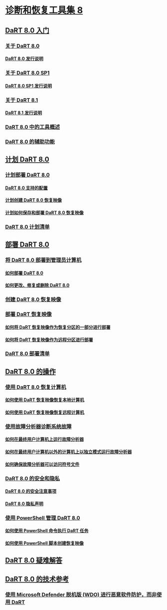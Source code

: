 # [诊断和恢复工具集 8](index.md)
## [DaRT 8.0 入门](getting-started-with-dart-80-dart-8.md)
### [关于 DaRT 8.0](about-dart-80-dart-8.md)
#### [DaRT 8.0 发行说明](release-notes-for-dart-80--dart-8.md)
### [关于 DaRT 8.0 SP1](about-dart-80-sp1.md)
#### [DaRT 8.0 SP1 发行说明](release-notes-for-dart-80-sp1.md)
### [关于 DaRT 8.1](about-dart-81.md)
#### [DaRT 8.1 发行说明](release-notes-for-dart-81.md)
### [DaRT 8.0 中的工具概述](overview-of-the-tools-in-dart-80-dart-8.md)
### [DaRT 8.0 的辅助功能](accessibility-for-dart-80-dart-8.md)
## [计划 DaRT 8.0](planning-for-dart-80-dart-8.md)
### [计划部署 DaRT 8.0](planning-to-deploy-dart-80-dart-8.md)
#### [DaRT 8.0 支持的配置](dart-80-supported-configurations-dart-8.md)
#### [计划创建 DaRT 8.0 恢复映像](planning-to-create-the-dart-80-recovery-image-dart-8.md)
#### [计划如何保存和部署 DaRT 8.0 恢复映像](planning-how-to-save-and-deploy-the-dart-80-recovery-image-dart-8.md)
### [DaRT 8.0 计划清单](dart-80-planning-checklist-dart-8.md)
## [部署 DaRT 8.0](deploying-dart-80-dart-8.md)
### [将 DaRT 8.0 部署到管理员计算机](deploying-dart-80-to-administrator-computers-dart-8.md)
#### [如何部署 DaRT 8.0](how-to-deploy-dart-80-dart-8.md)
#### [如何更改、修复或删除 DaRT 8.0](how-to-change-repair-or-remove-dart-80-dart-8.md)
### [创建 DaRT 8.0 恢复映像](creating-the-dart-80-recovery-image-dart-8.md)
### [部署 DaRT 恢复映像](deploying-the-dart-recovery-image-dart-8.md)
#### [如何将 DaRT 恢复映像作为恢复分区的一部分进行部署](how-to-deploy-the-dart-recovery-image-as-part-of-a-recovery-partition-dart-8.md)
#### [如何将 DaRT 恢复映像作为远程分区进行部署](how-to-deploy-the-dart-recovery-image-as-a-remote-partition-dart-8.md)
### [DaRT 8.0 部署清单](dart-80-deployment-checklist-dart-8.md)
## [DaRT 8.0 的操作](operations-for-dart-80-dart-8.md)
### [使用 DaRT 8.0 恢复计算机](recovering-computers-using-dart-80-dart-8.md)
#### [如何使用 DaRT 恢复映像恢复本地计算机](how-to-recover-local-computers-by-using-the-dart-recovery-image-dart-8.md)
#### [如何使用 DaRT 恢复映像恢复远程计算机](how-to-recover-remote-computers-by-using-the-dart-recovery-image-dart-8.md)
### [使用故障分析器诊断系统故障](diagnosing-system-failures-with-crash-analyzer--dart-8.md)
#### [如何在最终用户计算机上运行故障分析器](how-to-run-the-crash-analyzer-on-an-end-user-computer-dart-8.md)
#### [如何在最终用户计算机以外的计算机上以独立模式运行故障分析器](how-to-run-the-crash-analyzer-in-stand-alone-mode-on-a-computer-other-than-an-end-user-computer-dart-8.md)
#### [如何确保故障分析器可以访问符号文件](how-to-ensure-that-crash-analyzer-can-access-symbol-files.md)
### [DaRT 8.0 的安全和隐私](security-and-privacy-for-dart-80-dart-8.md)
#### [DaRT 8.0 的安全注意事项](security-considerations-for-dart-80--dart-8.md)
#### [DaRT 8.0 隐私声明](dart-80-privacy-statement-dart-8.md)
### [使用 PowerShell 管理 DaRT 8.0](administering-dart-80-using-powershell-dart-8.md)
#### [如何使用 PowerShell 命令执行 DaRT 任务](how-to-perform-dart-tasks-by-using-powershell-commands-dart-8.md)
#### [如何使用 PowerShell 脚本创建恢复映像](how-to-use-a-powershell-script-to-create-the-recovery-image-dart-8.md)
## [DaRT 8.0 疑难解答](troubleshooting-dart-80-dart-8.md)
## [DaRT 8.0 的技术参考](technical-reference-for-dart-80-new-ia.md)
### [使用 Microsoft Defender 脱机版 (WDO) 进行恶意软件防护，而非使用 DaRT ](use-windows-defender-offline-wdo-for-malware-protection-not-dart.md)

